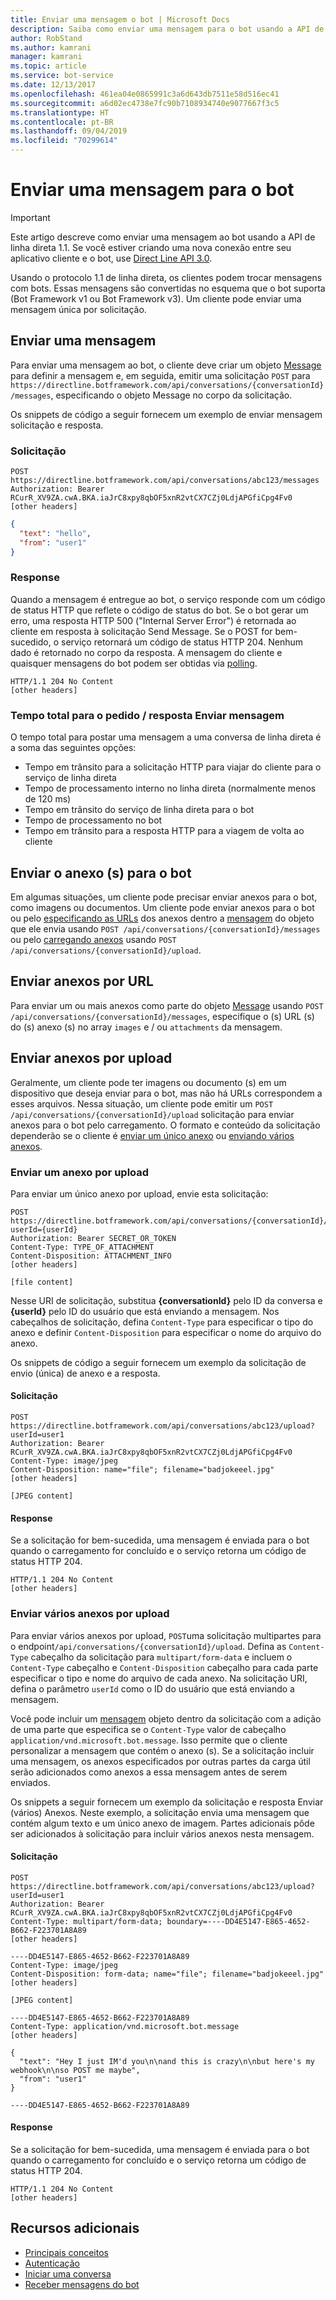 ```yaml
---
title: Enviar uma mensagem o bot | Microsoft Docs
description: Saiba como enviar uma mensagem para o bot usando a API de linha direta v1.1.
author: RobStand
ms.author: kamrani
manager: kamrani
ms.topic: article
ms.service: bot-service
ms.date: 12/13/2017
ms.openlocfilehash: 461ea04e0865991c3a6d643db7511e58d516ec41
ms.sourcegitcommit: a6d02ec4738e7fc90b7108934740e9077667f3c5
ms.translationtype: HT
ms.contentlocale: pt-BR
ms.lasthandoff: 09/04/2019
ms.locfileid: "70299614"
---
```

# <a name="send-a-message-to-the-bot"></a>Enviar uma mensagem para o bot

> [!IMPORTANT]
> Este artigo descreve como enviar uma mensagem ao bot usando a API de linha direta 1.1. Se você estiver criando uma nova conexão entre seu aplicativo cliente e o bot, use [Direct Line API 3.0](bot-framework-rest-direct-line-3-0-send-activity.md).

Usando o protocolo 1.1 de linha direta, os clientes podem trocar mensagens com bots. Essas mensagens são convertidas no esquema que o bot suporta (Bot Framework v1 ou Bot Framework v3). Um cliente pode enviar uma mensagem única por solicitação. 

## <a name="send-a-message"></a>Enviar uma mensagem

Para enviar uma mensagem ao bot, o cliente deve criar um objeto [Message](bot-framework-rest-direct-line-1-1-api-reference.md#message-object) para definir a mensagem e, em seguida, emitir uma solicitação `POST` para `https://directline.botframework.com/api/conversations/{conversationId}/messages`, especificando o objeto Message no corpo da solicitação.

Os snippets de código a seguir fornecem um exemplo de enviar mensagem solicitação e resposta.

### <a name="request"></a>Solicitação

```http
POST https://directline.botframework.com/api/conversations/abc123/messages
Authorization: Bearer RCurR_XV9ZA.cwA.BKA.iaJrC8xpy8qbOF5xnR2vtCX7CZj0LdjAPGfiCpg4Fv0
[other headers]
```

```json
{
  "text": "hello",
  "from": "user1"
}
```

### <a name="response"></a>Response

Quando a mensagem é entregue ao bot, o serviço responde com um código de status HTTP que reflete o código de status do bot. Se o bot gerar um erro, uma resposta HTTP 500 ("Internal Server Error") é retornada ao cliente em resposta à solicitação Send Message. Se o POST for bem-sucedido, o serviço retornará um código de status HTTP 204. Nenhum dado é retornado no corpo da resposta. A mensagem do cliente e quaisquer mensagens do bot podem ser obtidas via [polling](bot-framework-rest-direct-line-1-1-receive-messages.md). 

```http
HTTP/1.1 204 No Content
[other headers]
```

### <a name="total-time-for-the-send-message-requestresponse"></a>Tempo total para o pedido / resposta Enviar mensagem

O tempo total para postar uma mensagem a uma conversa de linha direta é a soma das seguintes opções:

- Tempo em trânsito para a solicitação HTTP para viajar do cliente para o serviço de linha direta
- Tempo de processamento interno no linha direta (normalmente menos de 120 ms)
- Tempo em trânsito do serviço de linha direta para o bot
- Tempo de processamento no bot
- Tempo em trânsito para a resposta HTTP para a viagem de volta ao cliente

## <a name="send-attachments-to-the-bot"></a>Enviar o anexo (s) para o bot

Em algumas situações, um cliente pode precisar enviar anexos para o bot, como imagens ou documentos. Um cliente pode enviar anexos para o bot ou pelo [especificando as URLs](#send-by-url) dos anexos dentro a [mensagem](bot-framework-rest-direct-line-1-1-api-reference.md#message-object) do objeto que ele envia usando `POST /api/conversations/{conversationId}/messages` ou pelo [carregando anexos](#upload-attachments) usando `POST /api/conversations/{conversationId}/upload`.

## <a id="send-by-url"></a> Enviar anexos por URL

Para enviar um ou mais anexos como parte do objeto [Message](bot-framework-rest-direct-line-1-1-api-reference.md#message-object) usando `POST /api/conversations/{conversationId}/messages`, especifique o (s) URL (s) do (s) anexo (s) no array `images` e / ou `attachments` da mensagem.

## <a id="upload-attachments"></a> Enviar anexos por upload

Geralmente, um cliente pode ter imagens ou documento (s) em um dispositivo que deseja enviar para o bot, mas não há URLs correspondem a esses arquivos. Nessa situação, um cliente pode emitir um `POST /api/conversations/{conversationId}/upload` solicitação para enviar anexos para o bot pelo carregamento. O formato e conteúdo da solicitação dependerão se o cliente é [enviar um único anexo](#upload-one-attachment) ou [enviando vários anexos](#upload-multiple-attachments).

### <a id="upload-one-attachment"></a> Enviar um anexo por upload

Para enviar um único anexo por upload, envie esta solicitação: 

```http
POST https://directline.botframework.com/api/conversations/{conversationId}/upload?userId={userId}
Authorization: Bearer SECRET_OR_TOKEN
Content-Type: TYPE_OF_ATTACHMENT
Content-Disposition: ATTACHMENT_INFO
[other headers]

[file content]
```

Nesse URI de solicitação, substitua **{conversationId}** pelo ID da conversa e **{userId}** pelo ID do usuário que está enviando a mensagem. Nos cabeçalhos de solicitação, defina `Content-Type` para especificar o tipo do anexo e definir `Content-Disposition` para especificar o nome do arquivo do anexo.

Os snippets de código a seguir fornecem um exemplo da solicitação de envio (única) de anexo e a resposta.

#### <a name="request"></a>Solicitação

```http
POST https://directline.botframework.com/api/conversations/abc123/upload?userId=user1
Authorization: Bearer RCurR_XV9ZA.cwA.BKA.iaJrC8xpy8qbOF5xnR2vtCX7CZj0LdjAPGfiCpg4Fv0
Content-Type: image/jpeg
Content-Disposition: name="file"; filename="badjokeeel.jpg"
[other headers]

[JPEG content]
```

#### <a name="response"></a>Response

Se a solicitação for bem-sucedida, uma mensagem é enviada para o bot quando o carregamento for concluído e o serviço retorna um código de status HTTP 204.

```http
HTTP/1.1 204 No Content
[other headers]
```

### <a id="upload-multiple-attachments"></a> Enviar vários anexos por upload

Para enviar vários anexos por upload, `POST`uma solicitação multipartes para o endpoint`/api/conversations/{conversationId}/upload`. Defina as `Content-Type` cabeçalho da solicitação para `multipart/form-data` e incluem o `Content-Type` cabeçalho e `Content-Disposition` cabeçalho para cada parte especificar o tipo e nome do arquivo de cada anexo. Na solicitação URI, defina o parâmetro `userId` como o ID do usuário que está enviando a mensagem. 

Você pode incluir um [mensagem](bot-framework-rest-direct-line-1-1-api-reference.md#message-object) objeto dentro da solicitação com a adição de uma parte que especifica se o `Content-Type` valor de cabeçalho `application/vnd.microsoft.bot.message`. Isso permite que o cliente personalizar a mensagem que contém o anexo (s). Se a solicitação incluir uma mensagem, os anexos especificados por outras partes da carga útil serão adicionados como anexos a essa mensagem antes de serem enviados. 

Os snippets a seguir fornecem um exemplo da solicitação e resposta Enviar (vários) Anexos. Neste exemplo, a solicitação envia uma mensagem que contém algum texto e um único anexo de imagem. Partes adicionais pôde ser adicionados à solicitação para incluir vários anexos nesta mensagem.

#### <a name="request"></a>Solicitação

```http
POST https://directline.botframework.com/api/conversations/abc123/upload?userId=user1
Authorization: Bearer RCurR_XV9ZA.cwA.BKA.iaJrC8xpy8qbOF5xnR2vtCX7CZj0LdjAPGfiCpg4Fv0
Content-Type: multipart/form-data; boundary=----DD4E5147-E865-4652-B662-F223701A8A89
[other headers]

----DD4E5147-E865-4652-B662-F223701A8A89
Content-Type: image/jpeg
Content-Disposition: form-data; name="file"; filename="badjokeeel.jpg"
[other headers]

[JPEG content]

----DD4E5147-E865-4652-B662-F223701A8A89
Content-Type: application/vnd.microsoft.bot.message
[other headers]

{
  "text": "Hey I just IM'd you\n\nand this is crazy\n\nbut here's my webhook\n\nso POST me maybe",
  "from": "user1"
}

----DD4E5147-E865-4652-B662-F223701A8A89
```

#### <a name="response"></a>Response

Se a solicitação for bem-sucedida, uma mensagem é enviada para o bot quando o carregamento for concluído e o serviço retorna um código de status HTTP 204.

```http
HTTP/1.1 204 No Content
[other headers]
```

## <a name="additional-resources"></a>Recursos adicionais

- [Principais conceitos](bot-framework-rest-direct-line-1-1-concepts.md)
- [Autenticação](bot-framework-rest-direct-line-1-1-authentication.md)
- [Iniciar uma conversa](bot-framework-rest-direct-line-1-1-start-conversation.md)
- [Receber mensagens do bot](bot-framework-rest-direct-line-1-1-receive-messages.md)